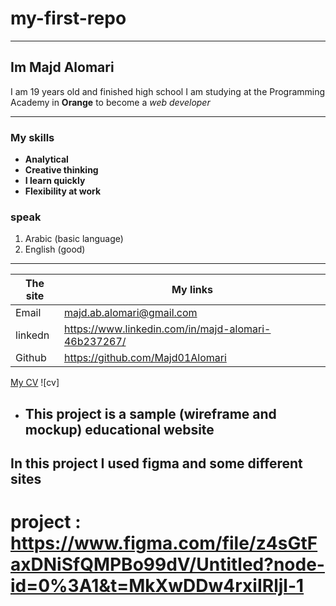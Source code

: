 # my-first-repo
___
## Im Majd Alomari
I am 19 years old and finished high school
I am studying at the Programming Academy in **Orange** to become a *web developer* 
____
### My skills
* **Analytical**
* **Creative thinking**
* **I learn quickly**
* **Flexibility at work** 

### speak 

1. Arabic (basic language)
2. English (good)
________

| The site | My links|
| --- | --- |
|Email|majd.ab.alomari@gmail.com
|linkedn|https://www.linkedin.com/in/majd-alomari-46b237267/
|Github|https://github.com/Majd01Alomari

[My CV](https://drive.google.com/file/d/1oBav4hxqJZTEKCpBLzHVAQakBp7kI4p7/view?usp=sharing)
![cv]

- ## This project is a sample (wireframe and mockup) educational website
## In this project I used figma and some different sites 
# project : https://www.figma.com/file/z4sGtFaxDNiSfQMPBo99dV/Untitled?node-id=0%3A1&t=MkXwDDw4rxiIRljl-1
